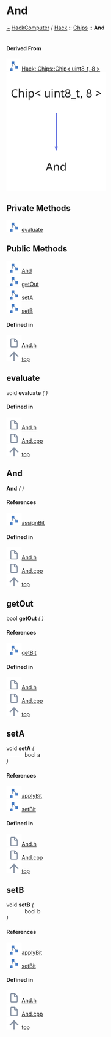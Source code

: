 <a id="and"></a>
<h1>And</h1>
<a id="classhack_1_1chips_1_1and"></a>
<a href="https://github.com/CharlesCarley/HackComputer#~">~</a>
<a href="index.md#index">HackComputer</a>
<span class="inline-text">/</span>
<a href="namespaceHack.md#hack">Hack</a>
<span class="inline-text">::</span>
<a href="namespaceHack_1_1Chips.md#chips">Chips</a>
<span class="inline-text">::</span>
<span class="bold-text"><b>And</b></span>
<br/>
<br/>
<a id="derived-from"></a>
<h4>Derived From</h4>
<div class="icon-link">
<img src="../images/class.svg"/><a href="classHack_1_1Chips_1_1Chip.md#chip">Hack::Chips::Chip&lt; uint8_t, 8 &gt;</a>
</div>
<img src="../images/dot/internal-diagram-5.dot.svg"/><br/>
<a id="private-methods"></a>
<h2>Private Methods</h2>
<span class="icon-list-item"><a href="#evaluate" class="icon-list-item"><img src="../images/class.svg" class="icon-list-item"/><span class="icon-list-item">evaluate</span>
</a>
</span>
<br/>
<a id="public-methods"></a>
<h2>Public Methods</h2>
<span class="icon-list-item"><a href="#and" class="icon-list-item"><img src="../images/class.svg" class="icon-list-item"/><span class="icon-list-item">And</span>
</a>
</span>
<br/>
<span class="icon-list-item"><a href="#getout" class="icon-list-item"><img src="../images/class.svg" class="icon-list-item"/><span class="icon-list-item">getOut</span>
</a>
</span>
<br/>
<span class="icon-list-item"><a href="#seta" class="icon-list-item"><img src="../images/class.svg" class="icon-list-item"/><span class="icon-list-item">setA</span>
</a>
</span>
<br/>
<span class="icon-list-item"><a href="#setb" class="icon-list-item"><img src="../images/class.svg" class="icon-list-item"/><span class="icon-list-item">setB</span>
</a>
</span>
<br/>
<a id="defined-in"></a>
<h4>Defined in</h4>
<span class="icon-list-item"><a href="https://github.com/CharlesCarley/HackComputer/blob/master/Source/Chips/And.h#L28" class="icon-list-item"><img src="../images/file.svg" class="icon-list-item"/><span class="icon-list-item">And.h</span>
</a>
</span>
<br/>
<span class="icon-list-item"><a href="#and" class="icon-list-item"><img src="../images/jumpToTop.svg" class="icon-list-item"/><span class="icon-list-item">top</span>
</a>
</span>
<a id="evaluate"></a>
<h2>evaluate</h2>
<span class="inline-text">void</span>
<span class="bold-text"><b>evaluate</b></span>
<span class="italic-text"><i>(</i></span>
<span class="italic-text"><i>)</i></span>
<a id="defined-in"></a>
<h4>Defined in</h4>
<span class="icon-list-item"><a href="https://github.com/CharlesCarley/HackComputer/blob/master/Source/Chips/And.h#L30" class="icon-list-item"><img src="../images/file.svg" class="icon-list-item"/><span class="icon-list-item">And.h</span>
</a>
</span>
<br/>
<span class="icon-list-item"><a href="https://github.com/CharlesCarley/HackComputer/blob/master/Source/Chips/And.cpp#L43" class="icon-list-item"><img src="../images/file.svg" class="icon-list-item"/><span class="icon-list-item">And.cpp</span>
</a>
</span>
<br/>
<span class="icon-list-item"><a href="#and" class="icon-list-item"><img src="../images/jumpToTop.svg" class="icon-list-item"/><span class="icon-list-item">top</span>
</a>
</span>
<br/>
<a id="and"></a>
<h2>And</h2>
<span class="bold-text"><b>And</b></span>
<span class="italic-text"><i>(</i></span>
<span class="italic-text"><i>)</i></span>
<a id="references"></a>
<h4>References</h4>
<div class="paragraph">
<span class="paragraph"><img src="../images/class.svg"/><a href="classHack_1_1Chips_1_1Chip.md#assignbit">assignBit</a>
</span>
</div>
<a id="defined-in"></a>
<h4>Defined in</h4>
<span class="icon-list-item"><a href="https://github.com/CharlesCarley/HackComputer/blob/master/Source/Chips/And.h#L33" class="icon-list-item"><img src="../images/file.svg" class="icon-list-item"/><span class="icon-list-item">And.h</span>
</a>
</span>
<br/>
<span class="icon-list-item"><a href="https://github.com/CharlesCarley/HackComputer/blob/master/Source/Chips/And.cpp#L26" class="icon-list-item"><img src="../images/file.svg" class="icon-list-item"/><span class="icon-list-item">And.cpp</span>
</a>
</span>
<br/>
<span class="icon-list-item"><a href="#and" class="icon-list-item"><img src="../images/jumpToTop.svg" class="icon-list-item"/><span class="icon-list-item">top</span>
</a>
</span>
<br/>
<a id="getout"></a>
<h2>getOut</h2>
<span class="inline-text">bool</span>
<span class="bold-text"><b>getOut</b></span>
<span class="italic-text"><i>(</i></span>
<span class="italic-text"><i>)</i></span>
<a id="references"></a>
<h4>References</h4>
<div class="paragraph">
<span class="paragraph"><img src="../images/class.svg"/><a href="classHack_1_1Chips_1_1Chip.md#getbit">getBit</a>
</span>
</div>
<a id="defined-in"></a>
<h4>Defined in</h4>
<span class="icon-list-item"><a href="https://github.com/CharlesCarley/HackComputer/blob/master/Source/Chips/And.h#L39" class="icon-list-item"><img src="../images/file.svg" class="icon-list-item"/><span class="icon-list-item">And.h</span>
</a>
</span>
<br/>
<span class="icon-list-item"><a href="https://github.com/CharlesCarley/HackComputer/blob/master/Source/Chips/And.cpp#L53" class="icon-list-item"><img src="../images/file.svg" class="icon-list-item"/><span class="icon-list-item">And.cpp</span>
</a>
</span>
<br/>
<span class="icon-list-item"><a href="#and" class="icon-list-item"><img src="../images/jumpToTop.svg" class="icon-list-item"/><span class="icon-list-item">top</span>
</a>
</span>
<br/>
<a id="seta"></a>
<h2>setA</h2>
<span class="inline-text">void</span>
<span class="bold-text"><b>setA</b></span>
<span class="italic-text"><i>(</i></span>
<div class="paragraph">
<span class="paragraph"><img src="../images/horSpace24px.svg"/><span class="inline-text">bool</span>
<span class="inline-text">a</span>
</span>
</div>
<span class="italic-text"><i>)</i></span>
<a id="references"></a>
<h4>References</h4>
<div class="paragraph">
<span class="paragraph"><img src="../images/class.svg"/><a href="classHack_1_1Chips_1_1Chip.md#applybit">applyBit</a>
</span>
</div>
<div class="paragraph">
<span class="paragraph"><img src="../images/class.svg"/><a href="classHack_1_1Chips_1_1Chip.md#setbit">setBit</a>
</span>
</div>
<a id="defined-in"></a>
<h4>Defined in</h4>
<span class="icon-list-item"><a href="https://github.com/CharlesCarley/HackComputer/blob/master/Source/Chips/And.h#L35" class="icon-list-item"><img src="../images/file.svg" class="icon-list-item"/><span class="icon-list-item">And.h</span>
</a>
</span>
<br/>
<span class="icon-list-item"><a href="https://github.com/CharlesCarley/HackComputer/blob/master/Source/Chips/And.cpp#L31" class="icon-list-item"><img src="../images/file.svg" class="icon-list-item"/><span class="icon-list-item">And.cpp</span>
</a>
</span>
<br/>
<span class="icon-list-item"><a href="#and" class="icon-list-item"><img src="../images/jumpToTop.svg" class="icon-list-item"/><span class="icon-list-item">top</span>
</a>
</span>
<br/>
<a id="setb"></a>
<h2>setB</h2>
<span class="inline-text">void</span>
<span class="bold-text"><b>setB</b></span>
<span class="italic-text"><i>(</i></span>
<div class="paragraph">
<span class="paragraph"><img src="../images/horSpace24px.svg"/><span class="inline-text">bool</span>
<span class="inline-text">b</span>
</span>
</div>
<span class="italic-text"><i>)</i></span>
<a id="references"></a>
<h4>References</h4>
<div class="paragraph">
<span class="paragraph"><img src="../images/class.svg"/><a href="classHack_1_1Chips_1_1Chip.md#applybit">applyBit</a>
</span>
</div>
<div class="paragraph">
<span class="paragraph"><img src="../images/class.svg"/><a href="classHack_1_1Chips_1_1Chip.md#setbit">setBit</a>
</span>
</div>
<a id="defined-in"></a>
<h4>Defined in</h4>
<span class="icon-list-item"><a href="https://github.com/CharlesCarley/HackComputer/blob/master/Source/Chips/And.h#L37" class="icon-list-item"><img src="../images/file.svg" class="icon-list-item"/><span class="icon-list-item">And.h</span>
</a>
</span>
<br/>
<span class="icon-list-item"><a href="https://github.com/CharlesCarley/HackComputer/blob/master/Source/Chips/And.cpp#L37" class="icon-list-item"><img src="../images/file.svg" class="icon-list-item"/><span class="icon-list-item">And.cpp</span>
</a>
</span>
<br/>
<span class="icon-list-item"><a href="#and" class="icon-list-item"><img src="../images/jumpToTop.svg" class="icon-list-item"/><span class="icon-list-item">top</span>
</a>
</span>
<br/>
</div>
</div>
</body>
</html>
